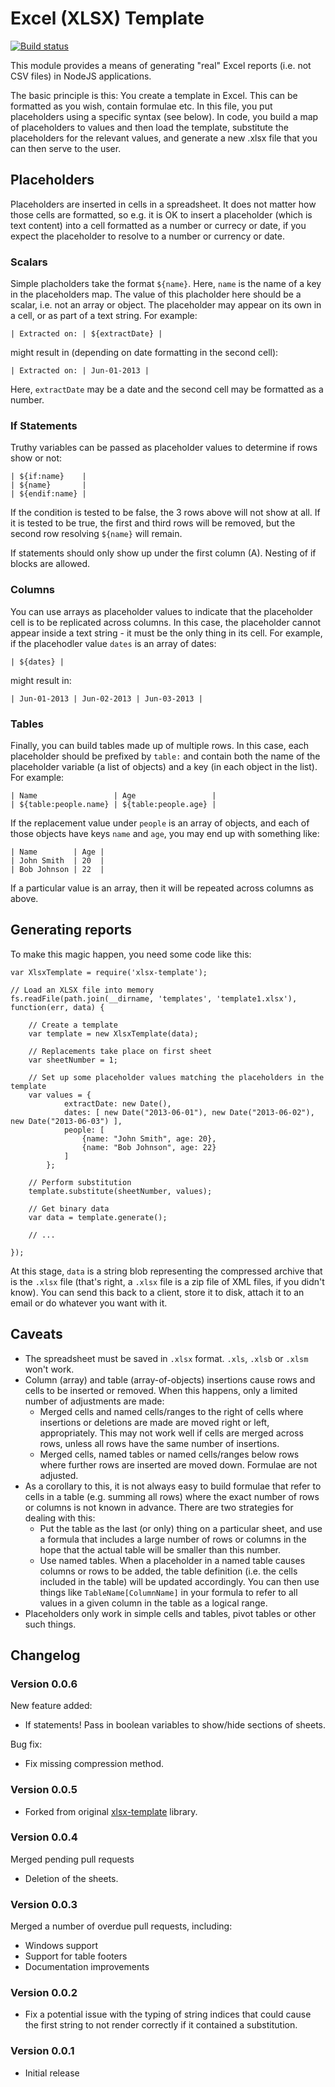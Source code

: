 # Excel (XLSX) Template

[![Build status](https://api.travis-ci.org/john-ro/xlsx-template.png?branch=in-progress)](http://travis-ci.org/john-ro/xlsx-template)

This module provides a means of generating "real" Excel reports (i.e. not CSV
files) in NodeJS applications.

The basic principle is this: You create a template in Excel. This can be
formatted as you wish, contain formulae etc. In this file, you put placeholders
using a specific syntax (see below). In code, you build a map of placeholders
to values and then load the template, substitute the placeholders for the
relevant values, and generate a new .xlsx file that you can then serve to the
user.

## Placeholders

Placeholders are inserted in cells in a spreadsheet. It does not matter how
those cells are formatted, so e.g. it is OK to insert a placeholder (which is
text content) into a cell formatted as a number or currecy or date, if you
expect the placeholder to resolve to a number or currency or date.

### Scalars

Simple placholders take the format `${name}`. Here, `name` is the name of a
key in the placeholders map. The value of this placholder here should be a
scalar, i.e. not an array or object. The placeholder may appear on its own in a
cell, or as part of a text string. For example:

    | Extracted on: | ${extractDate} |

might result in (depending on date formatting in the second cell):

    | Extracted on: | Jun-01-2013 |

Here, `extractDate` may be a date and the second cell may be formatted as a
number.

### If Statements

Truthy variables can be passed as placeholder values to determine if rows
show or not:

    | ${if:name}    |
    | ${name}       |
    | ${endif:name} |

If the condition is tested to be false, the 3 rows above will not show at
all. If it is tested to be true, the first and third rows will be removed,
but the second row resolving `${name}` will remain.

If statements should only show up under the first column (A). Nesting of if
blocks are allowed.

### Columns

You can use arrays as placeholder values to indicate that the placeholder cell
is to be replicated across columns. In this case, the placeholder cannot appear
inside a text string - it must be the only thing in its cell. For example,
if the placehodler value `dates` is an array of dates:

    | ${dates} |

might result in:

    | Jun-01-2013 | Jun-02-2013 | Jun-03-2013 |

### Tables

Finally, you can build tables made up of multiple rows. In this case, each
placeholder should be prefixed by `table:` and contain both the name of the
placeholder variable (a list of objects) and a key (in each object in the list).
For example:

    | Name                 | Age                 |
    | ${table:people.name} | ${table:people.age} |

If the replacement value under `people` is an array of objects, and each of
those objects have keys `name` and `age`, you may end up with something like:

    | Name        | Age |
    | John Smith  | 20  |
    | Bob Johnson | 22  |

If a particular value is an array, then it will be repeated across columns as
above.

## Generating reports

To make this magic happen, you need some code like this:

    var XlsxTemplate = require('xlsx-template');

    // Load an XLSX file into memory
    fs.readFile(path.join(__dirname, 'templates', 'template1.xlsx'), function(err, data) {

        // Create a template
        var template = new XlsxTemplate(data);

        // Replacements take place on first sheet
        var sheetNumber = 1;

        // Set up some placeholder values matching the placeholders in the template
        var values = {
                extractDate: new Date(),
                dates: [ new Date("2013-06-01"), new Date("2013-06-02"), new Date("2013-06-03") ],
                people: [
                    {name: "John Smith", age: 20},
                    {name: "Bob Johnson", age: 22}
                ]
            };

        // Perform substitution
        template.substitute(sheetNumber, values);

        // Get binary data
        var data = template.generate();

        // ...

    });

At this stage, `data` is a string blob representing the compressed archive that
is the `.xlsx` file (that's right, a `.xlsx` file is a zip file of XML files,
if you didn't know). You can send this back to a client, store it to disk,
attach it to an email or do whatever you want with it.

## Caveats

* The spreadsheet must be saved in `.xlsx` format. `.xls`, `.xlsb` or `.xlsm`
  won't work.
* Column (array) and table (array-of-objects) insertions cause rows and cells to
  be inserted or removed. When this happens, only a limited number of
  adjustments are made:
    * Merged cells and named cells/ranges to the right of cells where insertions
      or deletions are made are moved right or left, appropriately. This may
      not work well if cells are merged across rows, unless all rows have the
      same number of insertions.
    * Merged cells, named tables or named cells/ranges below rows where further
      rows are inserted are moved down.
  Formulae are not adjusted.
* As a corollary to this, it is not always easy to build formulae that refer
  to cells in a table (e.g. summing all rows) where the exact number of rows
  or columns is not known in advance. There are two strategies for dealing
  with this:
    * Put the table as the last (or only) thing on a particular sheet, and
      use a formula that includes a large number of rows or columns in the
      hope that the actual table will be smaller than this number.
    * Use named tables. When a placeholder in a named table causes columns or
      rows to be added, the table definition (i.e. the cells included in the
      table) will be updated accordingly. You can then use things like
      `TableName[ColumnName]` in your formula to refer to all values in a given
      column in the table as a logical range.
* Placeholders only work in simple cells and tables, pivot tables or
  other such things.

## Changelog

### Version 0.0.6

New feature added:

* If statements! Pass in boolean variables to show/hide sections of sheets.

Bug fix:

* Fix missing compression method.

### Version 0.0.5

* Forked from original [xlsx-template](https://github.com/kant2002/xlsx-template) library.

### Version 0.0.4

Merged pending pull requests

* Deletion of the sheets. 

### Version 0.0.3

Merged a number of overdue pull requests, including:

* Windows support
* Support for table footers
* Documentation improvements

### Version 0.0.2

* Fix a potential issue with the typing of string indices that could cause the
  first string to not render correctly if it contained a substitution.

### Version 0.0.1

* Initial release
